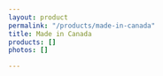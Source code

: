 ```yaml
---
layout: product
permalink: "/products/made-in-canada"
title: Made in Canada
products: []
photos: []

---
```

